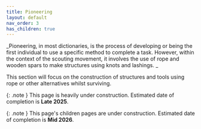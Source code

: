 ```yaml
---
title: Pioneering
layout: default
nav_order: 3
has_children: true
---
```

_Pioneering, in most dictionaries, is the process of developing or being the first individual to use a specific method to complete a task. However, within the context of the scouting movement, it involves the use of rope and wooden spars to make structures using knots and lashings. _

This section will focus on the construction of structures and tools using rope or other alternatives whilst surviving.

{: .note }
This page is heavily under construction. Estimated date of completion is **Late 2025**.

{: .note }
This page's children pages are under construction. Estimated date of completion is **Mid 2026**.
